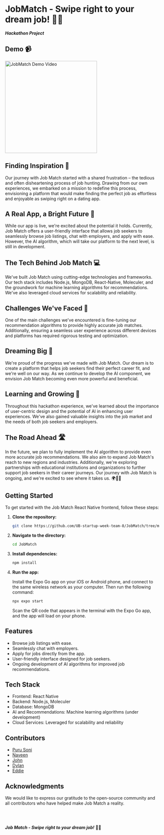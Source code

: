 # JobMatch - Swipe right to your dream job! 💼🚀

***Hackathon Project***

## Demo 📹

<img src="./demo.gif" alt="JobMatch Demo Video" width=300>

## Finding Inspiration 🌟

Our journey with Job Match started with a shared frustration – the tedious and often disheartening process of job hunting. Drawing from our own experiences, we embarked on a mission to redefine this process, envisioning a platform that would make finding the perfect job as effortless and enjoyable as swiping right on a dating app.

## A Real App, a Bright Future 📱

While our app is live, we're excited about the potential it holds. Currently, Job Match offers a user-friendly interface that allows job seekers to seamlessly browse job listings, chat with employers, and apply with ease. However, the AI algorithm, which will take our platform to the next level, is still in development.

## The Tech Behind Job Match 💻

We've built Job Match using cutting-edge technologies and frameworks. Our tech stack includes Node.js, MongoDB, React-Native, Moleculer, and the groundwork for machine learning algorithms for recommendations. We've also leveraged cloud services for scalability and reliability.

## Challenges We've Faced 🤔

One of the main challenges we've encountered is fine-tuning our recommendation algorithms to provide highly accurate job matches. Additionally, ensuring a seamless user experience across different devices and platforms has required rigorous testing and optimization.

## Dreaming Big 🚀

We're proud of the progress we've made with Job Match. Our dream is to create a platform that helps job seekers find their perfect career fit, and we're well on our way. As we continue to develop the AI component, we envision Job Match becoming even more powerful and beneficial.

## Learning and Growing 🧠

Throughout this hackathon experience, we've learned about the importance of user-centric design and the potential of AI in enhancing user experiences. We've also gained valuable insights into the job market and the needs of both job seekers and employers.

## The Road Ahead 🛣️

In the future, we plan to fully implement the AI algorithm to provide even more accurate job recommendations. We also aim to expand Job Match's reach to new regions and industries. Additionally, we're exploring partnerships with educational institutions and organizations to further support job seekers in their career journeys. Our journey with Job Match is ongoing, and we're excited to see where it takes us. 🌍🌆🚀

## Getting Started

To get started with the Job Match React Native frontend, follow these steps:

1. **Clone the repository:**

   ```bash
   git clone https://github.com/UB-startup-week-team-8/JobMatch/tree/main
   ```

2. **Navigate to the directory:**

   ```bash
   cd JobMatch
   ```

3. **Install dependencies:**

   ```bash
   npm install
   ```

4. **Run the app:**

   Install the Expo Go app on your iOS or Android phone, and connect to the same wireless network as your computer. Then run the following command:

   ```bash
   npx expo start
   ```

   Scan the QR code that appears in the terminal with the Expo Go app, and the app will load on your phone.

## Features
- Browse job listings with ease.
- Seamlessly chat with employers.
- Apply for jobs directly from the app.
- User-friendly interface designed for job seekers.
- Ongoing development of AI algorithms for improved job recommendations.

## Tech Stack
- Frontend: React Native
- Backend: Node.js, Moleculer
- Database: MongoDB
- AI and Recommendations: Machine learning algorithms (under development)
- Cloud Services: Leveraged for scalability and reliability


## Contributors
- [Puru Soni](https://github.com/puru-soni-04)
- [Naveen](https://github.com/chedetinaveen)
- [John](https://github.com/johntolo)
- [Dylan](https://github.com/dtmcruz)
- [Eddie](https://github.com/ejanes)

## Acknowledgments
We would like to express our gratitude to the open-source community and all contributors who have helped make Job Match a reality.

<br>
<br>

***Job Match - Swipe right to your dream job!*** 💼🚀




